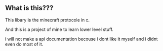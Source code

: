 ## What is this???

This libary is the minecraft protocole in c.

And this is a project of mine to learn lower level stuff.

i will not make a api documentation becouse i dont like it myself and i didnt even do most of it.